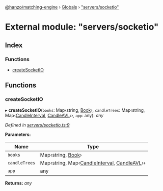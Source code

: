 [@hanzo/matching-engine](../README.md) › [Globals](../globals.md) › ["servers/socketio"](_servers_socketio_.md)

# External module: "servers/socketio"

## Index

### Functions

* [createSocketIO](_servers_socketio_.md#createsocketio)

## Functions

###  createSocketIO

▸ **createSocketIO**(`books`: Map‹string, [Book](../classes/_book_.book.md)›, `candleTrees`: Map‹string, Map‹[CandleInterval](../enums/_candle_.candleinterval.md), [CandleAVL](../classes/_candle_.candleavl.md)››, `app`: any): *any*

*Defined in [servers/socketio.ts:9](https://github.com/hanzoai/matching-engine/blob/4cb71c3/src/servers/socketio.ts#L9)*

**Parameters:**

Name | Type |
------ | ------ |
`books` | Map‹string, [Book](../classes/_book_.book.md)› |
`candleTrees` | Map‹string, Map‹[CandleInterval](../enums/_candle_.candleinterval.md), [CandleAVL](../classes/_candle_.candleavl.md)›› |
`app` | any |

**Returns:** *any*
